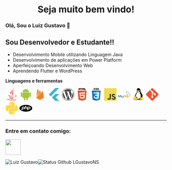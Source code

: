<h1 align="center"> Seja muito bem vindo! </h1>

### Olá, Sou o Luiz Gustavo 👋

## Sou Desenvolvedor e Estudante!!

- Desenvolvimento Mobile utilizando Linguagem Java
- Desenvolvimento de aplicações em Power Platform
- Aperfeiçoando Desenvolvimento Web
- Aprendendo Flutter e WordPress

<p>
  
  **Linguagens e ferramentas**

<p align="left">
<img src="https://raw.githubusercontent.com/devicons/devicon/master/icons/java/java-plain.svg" alt="java" width="40" height="40" />
<img src="https://raw.githubusercontent.com/devicons/devicon/master/icons/android/android-plain.svg" alt="androidstudio" width="40" height="40" />
<img src="https://raw.githubusercontent.com/devicons/devicon/master/icons/firebase/firebase-plain.svg" alt="firebase" width="40" height="40" />
<img src="https://raw.githubusercontent.com/devicons/devicon/master/icons/flutter/flutter-plain.svg" alt="flutter" width="40" height="40" />
<img src="https://raw.githubusercontent.com/devicons/devicon/master/icons/wordpress/wordpress-plain.svg" alt="wordpress" width="40" height="40" />
  
<img src="https://raw.githubusercontent.com/devicons/devicon/master/icons/html5/html5-original-wordmark.svg" alt="html5" width="40" height="40"/> 
<img src="https://raw.githubusercontent.com/devicons/devicon/master/icons/css3/css3-original-wordmark.svg" alt="css3" width="40" height="40"/> 
<img src="https://raw.githubusercontent.com/devicons/devicon/master/icons/javascript/javascript-original.svg" alt="javascript" width="40" height="40"/> 
<img src="https://raw.githubusercontent.com/devicons/devicon/master/icons/mysql/mysql-original-wordmark.svg" alt="mysql" width="40" height="40"/> 
<img src="https://raw.githubusercontent.com/devicons/devicon/master/icons/linux/linux-original.svg" alt="linux" width="40" height="40" />
<img src="https://raw.githubusercontent.com/devicons/devicon/master/icons/git/git-original.svg" alt="git" width="40" height="40"/>
<img src="https://raw.githubusercontent.com/devicons/devicon/master/icons/python/python-plain.svg" alt="Python" width="40" height="40" />
<img src="https://raw.githubusercontent.com/devicons/devicon/master/icons/php/php-plain.svg" alt="PHP" width="40" height="40" />
  
--- 
### Entre em contato comigo:

<a href="https://www.linkedin.com/in/luiz-gustavo-120503138/" target="_blank">
<img align="center" src="https://i.ibb.co/Kx2GSrT/linkedin.png" width="48px" height="48px">
</a>
<p>
  
<p>
<img align="left" src="https://github-readme-stats.vercel.app/api/top-langs/?username=LGustavoNS&layout=compact&theme=graywhite&title_color=268bd2" alt="Luiz Gustavo" />
</p>

<p>
<img align="left" alt="Status Github LGustavoNS" src="https://github-readme-stats.vercel.app/api?username=LGustavoNS&show_icons=true&hide_border=true" />
</p>
